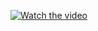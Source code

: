 [![Watch the video](https://img.youtube.com/vi/09FMhiyLdvU/0.jpg)](https://www.youtube.com/watch?v=09FMhiyLdvU)
